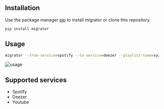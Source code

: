 
## Installation

Use the package manager [pip](https://pip.pypa.io/en/stable/) to install migrator or clone this repository.

```bash
pip install migrator
```

## Usage

```bash
migrator --from-service=spotify --to-service=deezer --playlist-name=xyz
```
![usage](https://media.giphy.com/media/VGKZFS5wEo4QPAfmpM/giphy.gif)


## Supported services
- Spotify
- Deezer
- Youtube
